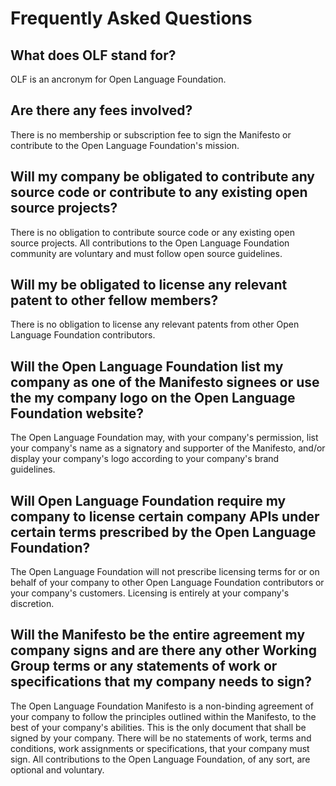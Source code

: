 # Frequently Asked Questions

## What does OLF stand for?

OLF is an ancronym for Open Language Foundation.

## Are there any fees involved?

There is no membership or subscription fee to sign the Manifesto or contribute to the Open Language Foundation's mission.
 
## Will my company be obligated to contribute any source code or contribute to any existing open source projects?

There is no obligation to contribute source code or any existing open source projects. All contributions to the Open Language Foundation community are voluntary and must follow open source guidelines.
  
## Will my be obligated to license any relevant patent to other fellow members?

There is no obligation to license any relevant patents from other Open Language Foundation contributors.
   
## Will the Open Language Foundation list my company as one of the Manifesto signees or use the my company logo on the Open Language Foundation website?

The Open Language Foundation may, with your company's permission, list your company's name as a signatory and supporter of the Manifesto, and/or display your company's logo according to your company's brand guidelines.
    
## Will Open Language Foundation require my company to license certain company APIs under certain terms prescribed by the Open Language Foundation?

The Open Language Foundation will not prescribe licensing terms for or on behalf of your company to other Open Language Foundation contributors or your company's customers. Licensing is entirely at your company's discretion.
     
## Will the Manifesto be the entire agreement my company signs and are there any other Working Group terms or any statements of work or specifications that my company needs to sign?

The Open Language Foundation Manifesto is a non-binding agreement of your company to follow the principles outlined within the Manifesto, to the best of your company's abilities. This is the only document that shall be signed by your company. There will be no statements of work, terms and conditions, work assignments or specifications, that your company must sign. All contributions to the Open Language Foundation, of any sort, are optional and voluntary.

